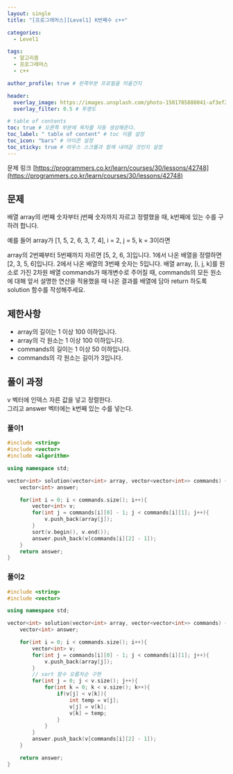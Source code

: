 ```yaml
---
layout: single
title: "[프로그래머스][Level1] K번째수 c++"

categories:
  - Level1

tags:
  - 알고리즘
  - 프로그래머스
  - c++

author_profile: true # 왼쪽부분 프로필을 띄울건지

header:
  overlay_image: https://images.unsplash.com/photo-1501785888041-af3ef285b470?ixlib=rb-1.2.1&ixid=eyJhcHBfaWQiOjEyMDd9&auto=format&fit=crop&w=1350&q=80
  overlay_filter: 0.5 # 투명도

# table of contents
toc: true # 오른쪽 부분에 목차를 자동 생성해준다.
toc_label: " table of content" # toc 이름 설정
toc_icon: "bars" # 아이콘 설정
toc_sticky: true # 마우스 스크롤과 함께 내려갈 것인지 설정
---
```


문제 링크 [https://programmers.co.kr/learn/courses/30/lessons/42748](https://programmers.co.kr/learn/courses/30/lessons/42748)

## 문제

배열 array의 i번째 숫자부터 j번째 숫자까지 자르고 정렬했을 때, k번째에 있는 수를 구하려 합니다.

예를 들어 array가 [1, 5, 2, 6, 3, 7, 4], i = 2, j = 5, k = 3이라면

array의 2번째부터 5번째까지 자르면 [5, 2, 6, 3]입니다.
1에서 나온 배열을 정렬하면 [2, 3, 5, 6]입니다.
2에서 나온 배열의 3번째 숫자는 5입니다.
배열 array, [i, j, k]를 원소로 가진 2차원 배열 commands가 매개변수로 주어질 때, commands의 모든 원소에 대해 앞서 설명한 연산을 적용했을 때 나온 결과를 배열에 담아 return 하도록 solution 함수를 작성해주세요.

## 제한사항

- array의 길이는 1 이상 100 이하입니다.
- array의 각 원소는 1 이상 100 이하입니다.
- commands의 길이는 1 이상 50 이하입니다.
- commands의 각 원소는 길이가 3입니다.

## 풀이 과정

v 벡터에 인덱스 자른 값을 넣고 정렬한다.  
그리고 answer 벡터에는 k번째 있는 수를 넣는다.

### 풀이1

```c++
#include <string>
#include <vector>
#include <algorithm>

using namespace std;

vector<int> solution(vector<int> array, vector<vector<int>> commands) {
    vector<int> answer;

    for(int i = 0; i < commands.size(); i++){
        vector<int> v;
        for(int j = commands[i][0] - 1; j < commands[i][1]; j++){
            v.push_back(array[j]);
        }
        sort(v.begin(), v.end());
        answer.push_back(v[commands[i][2] - 1]);
    }
    return answer;
}
```

### 풀이2

```c++
#include <string>
#include <vector>

using namespace std;

vector<int> solution(vector<int> array, vector<vector<int>> commands) {
    vector<int> answer;

    for(int i = 0; i < commands.size(); i++){
        vector<int> v;
        for(int j = commands[i][0] - 1; j < commands[i][1]; j++){
            v.push_back(array[j]);
        }
        // sort 함수 오름차순 구현
        for(int j = 0; j < v.size(); j++){
            for(int k = 0; k < v.size(); k++){
                if(v[j] < v[k]){
                    int temp = v[j];
                    v[j] = v[k];
                    v[k] = temp;
                }
            }
        }
        answer.push_back(v[commands[i][2] - 1]);
    }

    return answer;
}
```
